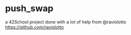 # push_swap
a 42School project done with a lot of help from @raviolotto https://github.com/raviolotto

